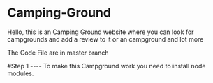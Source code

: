 # Camping-Ground
Hello, this is an Camping Ground website where you can look for campgrounds and add a review to it or an campground and lot more  

The Code File are in master branch 


#Step 1
---- To make this Campground work you need to install node modules.
